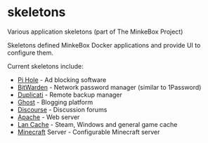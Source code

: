 # skeletons
Various application skeletons (part of The MinkeBox Project)

Skeletons defined MinkeBox Docker applications and provide UI to configure them.

Current skeletons include:
* [Pi Hole](https://pi-hole.net/) - Ad blocking software
* [BitWarden](https://bitwarden.com/) - Network password manager (similar to 1Password)
* [Duplicati](https://www.duplicati.com/) - Remote backup manager
* [Ghost](https://ghost.org/) - Blogging platform
* [Discourse](https://www.discourse.org/) - Discussion forums
* [Apache](https://httpd.apache.org/) - Web server
* [Lan Cache](https://lancache.net/) - Steam, Windows and general game cache
* [Minecraft](https://hub.docker.com/r/itzg/minecraft-server) Server - Configurable Minecraft server
